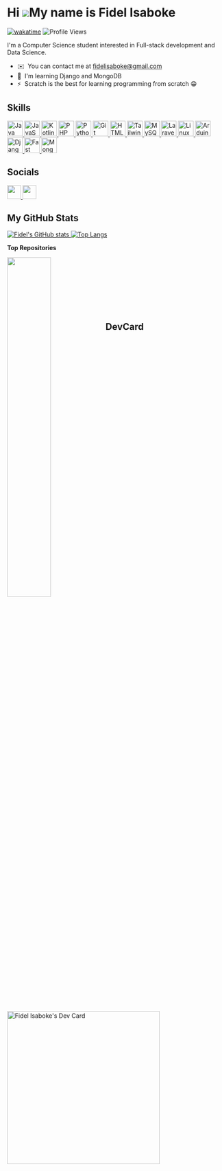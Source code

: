 Hi ![](https://user-images.githubusercontent.com/18350557/176309783-0785949b-9127-417c-8b55-ab5a4333674e.gif)My name is Fidel Isaboke
=====================================================================================================================================
[![wakatime](https://wakatime.com/badge/user/5fd7e93a-3dad-450d-91d6-7092d3c17137.svg)](https://wakatime.com/@5fd7e93a-3dad-450d-91d6-7092d3c17137)
![Profile Views](https://komarev.com/ghpvc/?username=Fidelisaboke&color=blue)

I'm a Computer Science student interested in Full-stack development and Data Science.

*   ✉️  You can contact me at [fidelisaboke@gmail.com](mailto:fidelisaboke@gmail.com)
*   🧠  I'm learning Django and MongoDB
*   ⚡  Scratch is the best for learning programming from scratch 😁

## Skills 
<p align="left">
  <a href="https://www.oracle.com/java/" target="_blank" rel="noreferrer">
    <img src="https://raw.githubusercontent.com/danielcranney/readme-generator/main/public/icons/skills/java-colored.svg" width="36" height="36" alt="Java" />
  </a>
  <a href="https://developer.mozilla.org/en-US/docs/Web/JavaScript" target="_blank" rel="noreferrer">
    <img src="https://raw.githubusercontent.com/danielcranney/readme-generator/main/public/icons/skills/javascript-colored.svg" width="36" height="36" alt="JavaScript" />
  </a>
  <a href="https://kotlinlang.org/" target="_blank" rel="noreferrer">
    <img src="https://raw.githubusercontent.com/danielcranney/readme-generator/main/public/icons/skills/kotlin-colored.svg" width="36" height="36" alt="Kotlin" />
  </a>
  <a href="https://www.php.net/" target="_blank" rel="noreferrer">
    <img src="https://raw.githubusercontent.com/danielcranney/readme-generator/main/public/icons/skills/php-colored.svg" width="36" height="36" alt="PHP" />
  </a>
  <a href="https://www.python.org/" target="_blank" rel="noreferrer">
    <img src="https://raw.githubusercontent.com/danielcranney/readme-generator/main/public/icons/skills/python-colored.svg" width="36" height="36" alt="Python" />
  </a>
  <a href="https://git-scm.com/" target="_blank" rel="noreferrer">
    <img src="https://raw.githubusercontent.com/danielcranney/readme-generator/main/public/icons/skills/git-colored.svg" width="36" height="36" alt="Git" />
  </a>
  <a href="https://developer.mozilla.org/en-US/docs/Glossary/HTML5" target="_blank" rel="noreferrer">
    <img src="https://raw.githubusercontent.com/danielcranney/readme-generator/main/public/icons/skills/html5-colored.svg" width="36" height="36" alt="HTML5" />
  </a>
  <a href="https://tailwindcss.com/" target="_blank" rel="noreferrer">
    <img src="https://raw.githubusercontent.com/danielcranney/readme-generator/main/public/icons/skills/tailwindcss-colored.svg" width="36" height="36" alt="TailwindCSS" />
  </a>
  <!--
  <a href="https://reactjs.org/" target="_blank" rel="noreferrer">
    <img src="https://raw.githubusercontent.com/danielcranney/readme-generator/main/public/icons/skills/react-colored.svg" width="36" height="36" alt="React" />
  </a>
  -->
  <a href="https://www.mysql.com/" target="_blank" rel="noreferrer">
    <img src="https://raw.githubusercontent.com/danielcranney/readme-generator/main/public/icons/skills/mysql-colored.svg" width="36" height="36" alt="MySQL" />
  </a>
  <a href="https://laravel.com/" target="_blank" rel="noreferrer">
    <img src="https://raw.githubusercontent.com/danielcranney/readme-generator/main/public/icons/skills/laravel-colored.svg" width="36" height="36" alt="Laravel" />
  </a>
  <a href="https://www.linux.org" target="_blank" rel="noreferrer">
    <img src="https://raw.githubusercontent.com/danielcranney/readme-generator/main/public/icons/skills/linux-colored.svg" width="36" height="36" alt="Linux" />
  </a>
  <a href="https://store.arduino.cc/?gclid=Cj0KCQjw2eilBhCCARIsAG0Pf8uueBifykWcsSS4LPESeGQfxGVKJYnzV7bz471XfknQJy_1VINVWM8aAkLtEALw_wcB" target="_blank" rel="noreferrer">
    <img src="https://raw.githubusercontent.com/danielcranney/readme-generator/main/public/icons/skills/arduino-colored.svg" width="36" height="36" alt="Arduino" />
  </a>
  <a href="https://www.djangoproject.com/" target="_blank" rel="noreferrer">
    <img src="https://raw.githubusercontent.com/danielcranney/readme-generator/main/public/icons/skills/django-colored.svg" width="36" height="36" alt="Django" />
  </a>
  <a href="https://fastapi.tiangolo.com/" target="_blank" rel="noreferrer">
    <img src="https://raw.githubusercontent.com/danielcranney/readme-generator/main/public/icons/skills/fastapi-colored.svg" width="36" height="36" alt="Fast API" />
  </a>
  <a href="https://www.mongodb.com/" target="_blank" rel="noreferrer">
    <img src="https://raw.githubusercontent.com/danielcranney/readme-generator/main/public/icons/skills/mongodb-colored.svg" width="36" height="36" alt="Mongo DB" />
  </a>
</p>
                    
## Socials          
<p align="left">
      <a href="https://www.github.com/Fidelisaboke" target="_blank" rel="noreferrer">
      <picture>
        <source media="(prefers-color-scheme: dark)" srcset="https://raw.githubusercontent.com/danielcranney/readme-generator/main/public/icons/socials/github-dark.svg" />
        <source media="(prefers-color-scheme: light)" srcset="https://raw.githubusercontent.com/danielcranney/readme-generator/main/public/icons/socials/github.svg" />
        <img src="https://raw.githubusercontent.com/danielcranney/readme-generator/main/public/icons/socials/github.svg" width="32" height="32" />
      </picture>
      </a>
      <a href="https://www.linkedin.com/in/fidel-isaboke-57aba3263/" target="_blank" rel="noreferrer">
      <picture>
        <source media="(prefers-color-scheme: dark)" srcset="https://raw.githubusercontent.com/danielcranney/readme-generator/main/public/icons/socials/linkedin-dark.svg" />
        <source media="(prefers-color-scheme: light)" srcset="https://raw.githubusercontent.com/danielcranney/readme-generator/main/public/icons/socials/linkedin.svg" />
        <img src="https://raw.githubusercontent.com/danielcranney/readme-generator/main/public/icons/socials/linkedin.svg" width="32" height="32" />
      </picture>
      </a>
</p>

## My GitHub Stats
<p>
  <a href="https://github.com/anuraghazra/github-readme-stats">
    <img alt="Fidel's GitHub stats" src="https://github-readme-stats.vercel.app/api?username=Fidelisaboke&theme=dracula" />
  </a>
  
  <a href="https://github.com/anuraghazra/github-readme-stats">
    <img alt="Top Langs" src="https://github-readme-stats.vercel.app/api/top-langs/?username=Fidelisaboke&layout=compact&theme=dracula" />
  </a>
</p>

<b>Top Repositories</b>
<div width="100%" align="center">
  <a href="https://github.com/Fidelisaboke/StrathPort" align="left"><img align="left" width="45%" src="https://github-readme-stats.vercel.app/api/pin/?username=Fidelisaboke&repo=StrathPort&title_color=0891b2&text_color=ffffff&icon_color=0891b2&bg_color=1c1917&hide_border=true&locale=en" />
  </a>
</div>
<br /><br /><br /><br /><br /><br /><br />

## DevCard
<a href="https://app.daily.dev/fidelisaboke"><img src="./devcard.png" width="356" alt="Fidel Isaboke's Dev Card"/></a>
